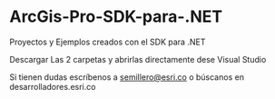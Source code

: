 # ArcGis-Pro-SDK-para-.NET
Proyectos y Ejemplos creados con el SDK para .NET

Descargar Las 2 carpetas y abrirlas directamente dese Visual Studio

Si tienen dudas escríbenos a semillero@esri.co o búscanos en desarrolladores.esri.co
